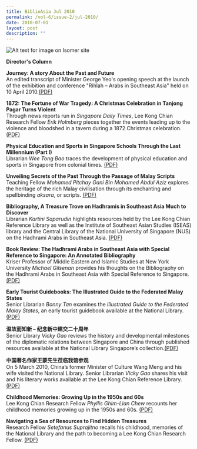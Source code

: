 ```yaml
---
title: BiblioAsia Jul 2010
permalink: /vol-6/issue-2/jul-2010/
date: 2010-07-01
layout: post
description: ""
---
```

![Alt text for image on Isomer site](/images/covers/ba6-2.jpg)

<a style="text-decoration: none; font-weight: bold;" href="/vol-6/issue-2/jul-2010/director-column/">Director's Column</a>

<a style="text-decoration: none; font-weight: bold;" href="/vol-6/issue-2/jul-2010/journey-story-past-future/">Journey: A story About the Past and Future</a><br>
An edited transcript of Minister George Yeo's opening speech at the launch of the exhibition and conference "Rihlah – Arabs in Southeast Asia" held on 10 April 2010.[(PDF)](/files/pdf/vol-6/issue-2/v6-issue2_JourneyPastFuture.pdf)

<a style="text-decoration: none; font-weight: bold;" href="/vol-6/issue-2/jul-2010/tanjong-pagar-war-tragedy/">1872: The Fortune of War Tragedy: A Christmas Celebration in Tanjong Pagar Turns Violent</a><br>
Through news reports run in *Singapore Daily Times*, Lee Kong Chian Research Fellow *Erik Holmberg* pieces together the events leading up to the violence and bloodshed in a tavern during a 1872 Christmas celebration. [(PDF)](/files/pdf/vol-6/issue-2/v6-issue2_WarTragedy.pdf)

<a style="text-decoration: none; font-weight: bold;" href="/vol-6/issue-2/jul-2010/singapore-school-physical-education-sports/">Physical Education and Sports in Singapore Schools Through the Last Millennium (Part I)</a><br>
Librarian *Wee Tong Bao* traces the development of physical education and sports in Singapore from colonial times. [(PDF)](/files/pdf/vol-6/issue-2/v6-issue2_PhysicalEducation.pdf)

<a style="text-decoration: none; font-weight: bold;" href="/vol-6/issue-2/jul-2010/malay-script-secret-passage/">Unveiling Secrets of the Past Through the Passage of Malay Scripts</a><br>
Teaching Fellow *Mohamed Pitchay Gani Bin
Mohamed Abdul Aziz* explores the heritage of the rich Malay civilisation through its enchanting and spellbinding *aksara*, or scripts.
[(PDF)](/files/pdf/vol-6/issue-2/v6-issue2_UnveilingSecrets.pdf)

<a style="text-decoration: none; font-weight: bold;" href="/vol-6/issue-2/jul-2010/hadhramis-treasure-trove/">Bibliography, A Treasure Trove on Hadhramis in Southeast Asia Much to Discover</a><br>
Librarian *Kartini Saparudin* highlights  resources held by the Lee Kong Chian Reference Library as well as the Institute of Southeast Asian Studies (ISEAS) library and the Central Library of the National University of Singapore (NUS) on the Hadhrami Arabs in Southeast Asia. [(PDF)](/files/pdf/vol-6/issue-2/v6-issue2_TreasureTrove.pdf)

<a style="text-decoration: none; font-weight: bold;" href="/vol-6/issue-2/jul-2010/hadhrami-arab-southeast-asia/">Book Review: The Hadhrami Arabs in Southeast Asia with Special Reference to Singapore: An Annotated Bibliography</a><br>
Kriser Professor of Middle Eastern and Islamic Studies at New York University *Michael Gilsenan* provides his thoughts on the Bibliography on the Hadhrami Arabs in Southeast Asia with Special Reference to Singapore. [(PDF)](/files/pdf/vol-6/issue-2/v6-issue2_HadhramiArabs.pdf)

<a style="text-decoration: none; font-weight: bold;" href="/vol-6/issue-2/jul-2010/illustrated-early-tourist-guidebook/">Early Tourist Guidebooks: The Illustrated Guide to the Federated Malay States</a><br>
Senior Librarian *Bonny Tan* examines the *Illustrated Guide to the Federated Malay States*, an early tourist guidebook available at the National Library.[(PDF)](/files/pdf/vol-6/issue-2/v6-issue2_FederatedMalayStates.pdf)

<a style="text-decoration: none; font-weight: bold;" href="/vol-6/issue-2/jul-2010/singapore-china-diplomatic-relation/">温故而知新 – 纪念新中建交二十周年</a><br>
Senior Library *Vicky Gao* reviews the history and developmental milestones of the diplomatic relations between Singapore and China through published resources available at the National Library Singapore’s collection.[(PDF)](/files/pdf/vol-6/issue-2/v6-issue2_Chinese1990.pdf)

<a style="text-decoration: none; font-weight: bold;" href="/vol-6/issue-2/jul-2010/wang-meng-literary-works/">中国著名作家王蒙先生莅临我馆参观</a><br>
On 5 March 2010, China’s former Minister of Culture Wang Meng and his wife visited the National Library. Senior Librarian *Vicky Gao* shares his visit and his literary works available at the Lee Kong Chian Reference Library. [(PDF)](/files/pdf/vol-6/issue-2/v6-issue2_Chinese2010.pdf)

<a style="text-decoration: none; font-weight: bold;" href="/vol-6/issue-2/jul-2010/childhood-memories-growing-up/">Childhood Memories: Growing Up in the 1950s and 60s</a><br>
Lee Kong Chian Research Fellow *Phyllis Ghim-Lian Chew* recounts her childhood memories growing up in the 1950s and 60s. [(PDF)](/files/pdf/vol-6/issue-2/v6-issue2_ChildhoodMemories.pdf)

<a style="text-decoration: none; font-weight: bold;" href="/vol-6/issue-2/jul-2010/sea-resources-hidden-treasure/">Navigating a Sea of Resources to Find Hidden Treasures</a><br>
Research Fellow *Setefanus Suprajitno* recalls his childhood, memories of the National Library and the path to becoming a Lee Kong Chian Research Fellow. [(PDF)](/files/pdf/vol-6/issue-2/v6-issue2_HiddenTreasures.pdf)